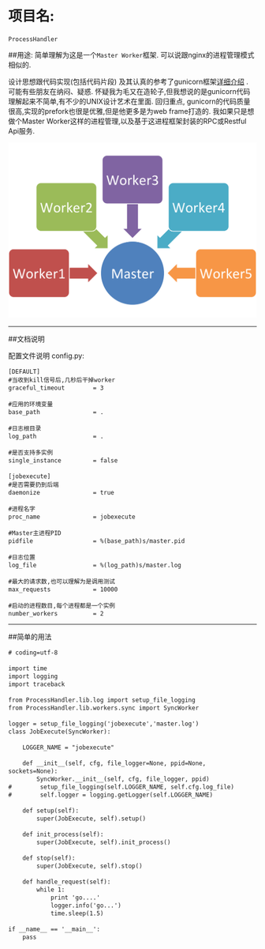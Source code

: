 # 项目名:
`ProcessHandler`

##用途:
简单理解为这是一个` Master Worker `框架. 可以说跟nginx的进程管理模式相似的.

设计思想跟代码实现(包括代码片段) 及其认真的参考了gunicorn框架[详细介绍](http://gunicorn.org/) . 可能有些朋友在纳闷、疑惑. 怀疑我为毛又在造轮子,但我想说的是gunicorn代码理解起来不简单,有不少的UNIX设计艺术在里面. 回归重点, gunicorn的代码质量很高,实现的prefork也很是优雅,但是他更多是为web frame打造的. 我如果只是想做个Master Worker这样的进程管理,以及基于这进程框架封装的RPC或Restful Api服务.

![master worker frame](static/master_worker.png)

----

##文档说明

配置文件说明 config.py:
```
[DEFAULT]
#当收到kill信号后,几秒后干掉worker
graceful_timeout        = 3

#应用的环境变量
base_path               = . 

#日志根目录
log_path                = .

#是否支持多实例
single_instance         = false

[jobexecute]
#是否需要扔到后端
daemonize               = true

#进程名字
proc_name               = jobexecute

#Master主进程PID
pidfile                 = %(base_path)s/master.pid

#日志位置
log_file                = %(log_path)s/master.log

#最大的请求数,也可以理解为是调用测试
max_requests            = 10000

#启动的进程数目,每个进程都是一个实例
number_workers          = 2

```
----

##简单的用法

```
# coding=utf-8

import time
import logging
import traceback

from ProcessHandler.lib.log import setup_file_logging
from ProcessHandler.lib.workers.sync import SyncWorker

logger = setup_file_logging('jobexecute','master.log')
class JobExecute(SyncWorker):

    LOGGER_NAME = "jobexecute"

    def __init__(self, cfg, file_logger=None, ppid=None, sockets=None):
        SyncWorker.__init__(self, cfg, file_logger, ppid)
#        setup_file_logging(self.LOGGER_NAME, self.cfg.log_file)
#        self.logger = logging.getLogger(self.LOGGER_NAME)

    def setup(self):
        super(JobExecute, self).setup()

    def init_process(self):
        super(JobExecute, self).init_process()

    def stop(self):
        super(JobExecute, self).stop()

    def handle_request(self):
        while 1:
            print 'go....'
            logger.info('go...')
            time.sleep(1.5)

if __name__ == '__main__':
    pass
```


